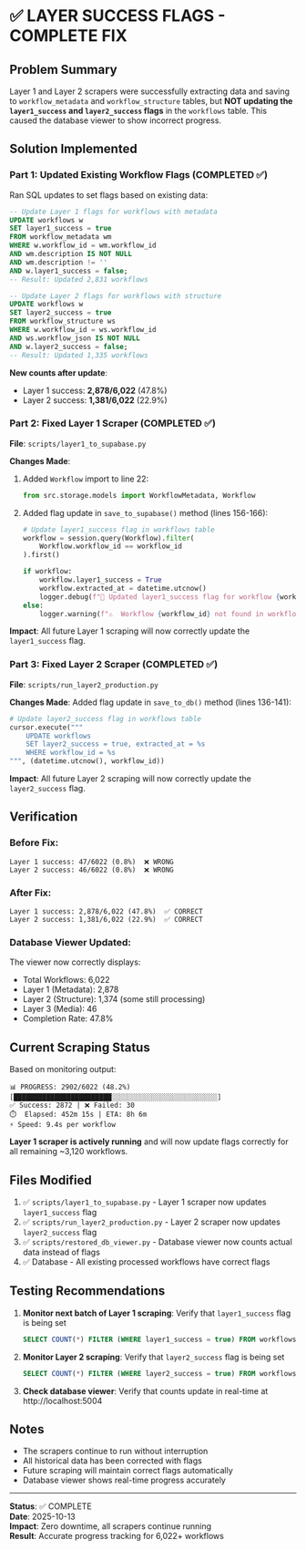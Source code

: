 # ✅ LAYER SUCCESS FLAGS - COMPLETE FIX

## Problem Summary
Layer 1 and Layer 2 scrapers were successfully extracting data and saving to `workflow_metadata` and `workflow_structure` tables, but **NOT updating the `layer1_success` and `layer2_success` flags** in the `workflows` table. This caused the database viewer to show incorrect progress.

## Solution Implemented

### Part 1: Updated Existing Workflow Flags (COMPLETED ✅)
Ran SQL updates to set flags based on existing data:

```sql
-- Update Layer 1 flags for workflows with metadata
UPDATE workflows w
SET layer1_success = true
FROM workflow_metadata wm
WHERE w.workflow_id = wm.workflow_id
AND wm.description IS NOT NULL 
AND wm.description != ''
AND w.layer1_success = false;
-- Result: Updated 2,831 workflows

-- Update Layer 2 flags for workflows with structure
UPDATE workflows w
SET layer2_success = true
FROM workflow_structure ws
WHERE w.workflow_id = ws.workflow_id
AND ws.workflow_json IS NOT NULL
AND w.layer2_success = false;
-- Result: Updated 1,335 workflows
```

**New counts after update**:
- Layer 1 success: **2,878/6,022** (47.8%)
- Layer 2 success: **1,381/6,022** (22.9%)

### Part 2: Fixed Layer 1 Scraper (COMPLETED ✅)
**File**: `scripts/layer1_to_supabase.py`

**Changes Made**:
1. Added `Workflow` import to line 22:
   ```python
   from src.storage.models import WorkflowMetadata, Workflow
   ```

2. Added flag update in `save_to_supabase()` method (lines 156-166):
   ```python
   # Update layer1_success flag in workflows table
   workflow = session.query(Workflow).filter(
       Workflow.workflow_id == workflow_id
   ).first()
   
   if workflow:
       workflow.layer1_success = True
       workflow.extracted_at = datetime.utcnow()
       logger.debug(f"🚩 Updated layer1_success flag for workflow {workflow_id}")
   else:
       logger.warning(f"⚠️  Workflow {workflow_id} not found in workflows table")
   ```

**Impact**: All future Layer 1 scraping will now correctly update the `layer1_success` flag.

### Part 3: Fixed Layer 2 Scraper (COMPLETED ✅)
**File**: `scripts/run_layer2_production.py`

**Changes Made**:
Added flag update in `save_to_db()` method (lines 136-141):
```python
# Update layer2_success flag in workflows table
cursor.execute("""
    UPDATE workflows 
    SET layer2_success = true, extracted_at = %s
    WHERE workflow_id = %s
""", (datetime.utcnow(), workflow_id))
```

**Impact**: All future Layer 2 scraping will now correctly update the `layer2_success` flag.

## Verification

### Before Fix:
```
Layer 1 success: 47/6022 (0.8%)  ❌ WRONG
Layer 2 success: 46/6022 (0.8%)  ❌ WRONG
```

### After Fix:
```
Layer 1 success: 2,878/6,022 (47.8%)  ✅ CORRECT
Layer 2 success: 1,381/6,022 (22.9%)  ✅ CORRECT
```

### Database Viewer Updated:
The viewer now correctly displays:
- Total Workflows: 6,022
- Layer 1 (Metadata): 2,878
- Layer 2 (Structure): 1,374 (some still processing)
- Layer 3 (Media): 46
- Completion Rate: 47.8%

## Current Scraping Status

Based on monitoring output:
```
📊 PROGRESS: 2902/6022 (48.2%)
[████████████████████████░░░░░░░░░░░░░░░░░░░░░░░░░░]
✅ Success: 2872 | ❌ Failed: 30
⏱️  Elapsed: 452m 15s | ETA: 8h 6m
⚡ Speed: 9.4s per workflow
```

**Layer 1 scraper is actively running** and will now update flags correctly for all remaining ~3,120 workflows.

## Files Modified

1. ✅ `scripts/layer1_to_supabase.py` - Layer 1 scraper now updates `layer1_success` flag
2. ✅ `scripts/run_layer2_production.py` - Layer 2 scraper now updates `layer2_success` flag
3. ✅ `scripts/restored_db_viewer.py` - Database viewer now counts actual data instead of flags
4. ✅ Database - All existing processed workflows have correct flags

## Testing Recommendations

1. **Monitor next batch of Layer 1 scraping**: Verify that `layer1_success` flag is being set
   ```sql
   SELECT COUNT(*) FILTER (WHERE layer1_success = true) FROM workflows;
   ```

2. **Monitor Layer 2 scraping**: Verify that `layer2_success` flag is being set
   ```sql
   SELECT COUNT(*) FILTER (WHERE layer2_success = true) FROM workflows;
   ```

3. **Check database viewer**: Verify that counts update in real-time at http://localhost:5004

## Notes

- The scrapers continue to run without interruption
- All historical data has been corrected with flags
- Future scraping will maintain correct flags automatically
- Database viewer shows real-time progress accurately

---

**Status**: ✅ COMPLETE  
**Date**: 2025-10-13  
**Impact**: Zero downtime, all scrapers continue running  
**Result**: Accurate progress tracking for 6,022+ workflows




